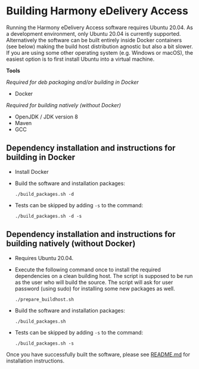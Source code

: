 # Building Harmony eDelivery Access

Running the Harmony eDelivery Access software requires Ubuntu 20.04. As a development environment, only Ubuntu 20.04 is currently supported. Alternatively the software can be built entirely inside Docker containers (see below) making the build host distribution agnostic but also a bit slower. If you are using some other operating system (e.g. Windows or macOS), the easiest option is to first install Ubuntu into a virtual machine.

**Tools**

*Required for deb packaging and/or building in Docker*
* Docker

*Required for building natively (without Docker)*
* OpenJDK / JDK version 8
* Maven
* GCC

## Dependency installation and instructions for building in Docker

* Install Docker

* Build the software and installation packages:

    `./build_packages.sh -d`
    
* Tests can be skipped by adding `-s` to the command:

  `./build_packages.sh -d -s`

## Dependency installation and instructions for building natively (without Docker)

* Requires Ubuntu 20.04.

* Execute the following command once to install the required dependencies on a clean building host. The script is supposed to be run as the user who will build the source. The script will ask for user password (using sudo) for installing some new packages as well.

    `./prepare_buildhost.sh`

* Build the software and installation packages:

    `./build_packages.sh`

* Tests can be skipped by adding `-s` to the command:

  `./build_packages.sh -s`
  
Once you have successfully built the software, please see [README.md](Readme.md) for installation instructions.

